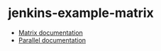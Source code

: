 # jenkins-example-matrix

* [Matrix documentation](https://www.jenkins.io/doc/book/pipeline/syntax/#declarative-matrix)
* [Parallel documentation](https://www.jenkins.io/doc/book/pipeline/syntax/#parallel)